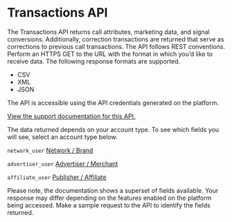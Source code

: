 Transactions API
================

The Transactions API returns call attributes, marketing data, and signal conversions. Additionally, correction transactions are returned that serve as corrections to previous call transactions. The API follows REST conventions. Perform an HTTPS GET to the URL with the format in which you’d like to receive data. The following response formats are supported.
 - CSV
 - XML
 - JSON

The API is accessible using the API credentials generated
on the platform. 


[View the support documentation for this API.](https://community.invoca.com/t5/developer-features/how-to-access-invoca-call-data-programmatically-via-api/ta-p/602)


The data returned depends on your account type. To see which fields you
will see, select an account type below.

`network_user` [Network / Brand](./transactions_api/network_user.md)

`advertiser_user` [Advertiser / Merchant](./transactions_api/advertiser_user.md)

`affiliate_user` [Publisher / Affiliate](./transactions_api/affiliate_user.md)

Please note, the documentation shows a superset of fields available.
Your response may differ depending on the features enabled on the
platform being accessed. Make a sample request to the API to identify
the fields returned.